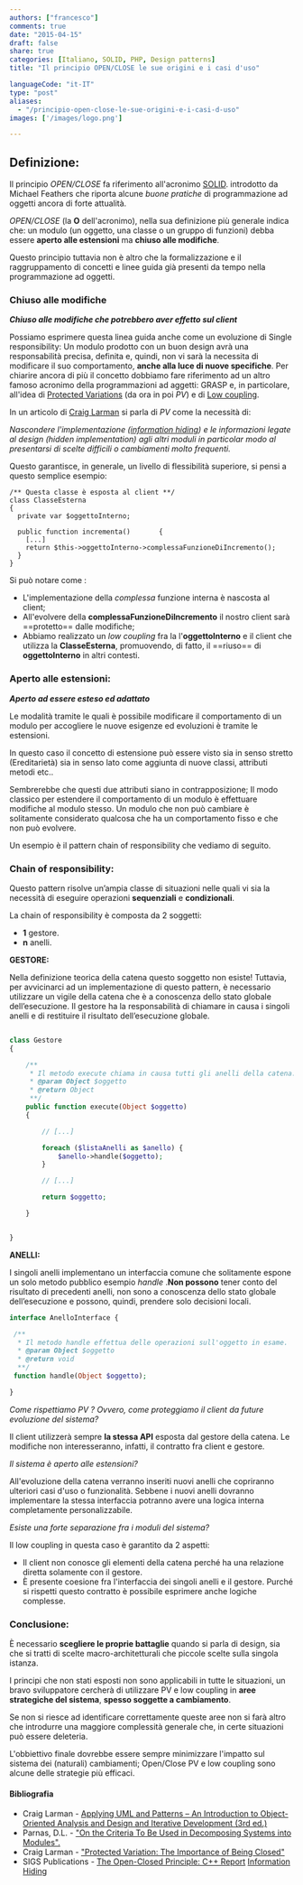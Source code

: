 ```yaml
---
authors: ["francesco"]
comments: true
date: "2015-04-15"
draft: false
share: true
categories: [Italiano, SOLID, PHP, Design patterns]
title: "Il principio OPEN/CLOSE le sue origini e i casi d'uso"

languageCode: "it-IT"
type: "post"
aliases:
  - "/principio-open-close-le-sue-origini-e-i-casi-d-uso"
images: ['/images/logo.png']

---
```

## Definizione:
Il principio *OPEN/CLOSE* fa riferimento all'acronimo [SOLID](http://en.wikipedia.org/wiki/SOLID_(object-oriented_design)).  introdotto da  Michael Feathers che riporta alcune *buone pratiche* di programmazione ad oggetti ancora di forte attualità.

*OPEN/CLOSE* (la **O** dell'acronimo), nella sua definizione più generale indica che:  un modulo (un oggetto, una classe o un gruppo di funzioni) debba essere **aperto alle estensioni** ma **chiuso alle modifiche**.

Questo principio tuttavia non è altro che la formalizzazione e il raggruppamento di concetti e linee guida già presenti da tempo nella programmazione ad oggetti.


### Chiuso alle modifiche
***Chiuso alle modifiche che potrebbero aver effetto sul client***

Possiamo esprimere questa linea guida anche come  un evoluzione di Single responsibility: Un modulo prodotto con un buon design avrà una responsabilità precisa, definita e, quindi, non vi sarà la necessita di modificare il suo comportamento, **anche alla luce di nuove specifiche**.
Per chiarire ancora di più il concetto dobbiamo fare riferimento ad un altro famoso acronimo della programmazioni ad aggetti: GRASP e, in particolare, all'idea di [Protected Variations](http://www.martinfowler.com/ieeeSoftware/protectedVariation.pdf) (da ora in poi *PV*) e di [Low coupling](http://en.wikipedia.org/wiki/Loose_coupling).

In un articolo di [Craig Larman](http://en.wikipedia.org/wiki/Craig_Larman) si parla di *PV* come la necessità di:

*Nascondere l'implementazione ([information hiding](http://en.wikipedia.org/wiki/Information_hiding)) e le informazioni legate al design (hidden implementation) agli altri moduli in particolar modo al presentarsi di scelte difficili o cambiamenti molto frequenti.*

Questo garantisce, in generale, un livello di flessibilità superiore, si pensi a questo semplice esempio:


	/** Questa classe è esposta al client **/
    class ClasseEsterna 
    {
      private var $oggettoInterno;

      public function incrementa()       {
  		[...]			
        return $this->oggettoInterno->complessaFunzioneDiIncremento();
      }     
    }

Si può notare come :

* L'implementazione della *complessa* funzione interna è nascosta al client;
* All'evolvere della **complessaFunzioneDiIncremento** il nostro client sarà ==protetto== dalle modifiche;
* Abbiamo realizzato un *low coupling* fra la l'**oggettoInterno** e il client che utilizza la **ClasseEsterna**, promuovendo, di fatto, il ==riuso== di **oggettoInterno** in altri contesti.


### Aperto alle estensioni:
***Aperto ad essere esteso ed adattato***

Le modalità tramite le quali è possibile modificare il comportamento di un modulo per accogliere le nuove esigenze ed evoluzioni è tramite le estensioni.

In questo caso il concetto di estensione può essere visto sia in senso stretto (Ereditarietà) sia in senso lato come aggiunta di nuove classi, attributi metodi etc..

Sembrerebbe che questi due attributi siano in contrapposizione; Il modo classico per estendere il comportamento di un modulo è effettuare modifiche al modulo stesso.
Un modulo che non può cambiare è solitamente considerato qualcosa che ha un comportamento fisso e che non può evolvere.

Un esempio è il pattern chain of responsibility che vediamo di seguito.


### Chain of responsibility:

Questo pattern risolve un’ampia classe di situazioni nelle quali vi sia la necessità di eseguire operazioni **sequenziali** e **condizionali**.

La chain of responsibility è composta da 2 soggetti:

* **1** gestore.
* **n** anelli.

**GESTORE:**

Nella definizione teorica della catena questo soggetto non esiste!
Tuttavia, per avvicinarci ad  un implementazione di questo pattern, è necessario utilizzare un vigile della catena che è a conoscenza dello stato globale dell’esecuzione.
Il gestore ha la responsabilità di chiamare in causa i singoli anelli e di restituire il risultato dell’esecuzione globale.

```PHP

class Gestore
{

    /**
     * Il metodo execute chiama in causa tutti gli anelli della catena.
     * @param Object $oggetto
     * @return Object
     **/
    public function execute(Object $oggetto)
    {

        // [...]

        foreach ($listaAnelli as $anello) {
            $anello->handle($oggetto);
        }

        // [...]

        return $oggetto;

    }


}

```
**ANELLI:**

I singoli anelli implementano un interfaccia comune che solitamente espone un solo metodo pubblico esempio *handle* .**Non possono** tener conto del risultato di precedenti anelli, non sono a conoscenza dello stato globale dell’esecuzione e possono, quindi, prendere solo decisioni locali. 

```PHP
interface AnelloInterface {

 /**
  * Il metodo handle effettua delle operazioni sull'oggetto in esame.
  * @param Object $oggetto
  * @return void
  **/
 function handle(Object $oggetto);

}
```
*Come rispettiamo PV ? Ovvero, come proteggiamo il client da future evoluzione del sistema?*

Il client utilizzerà sempre **la stessa API** esposta dal gestore della catena. Le modifiche non interesseranno, infatti, il contratto fra client e gestore.

*Il sistema è aperto alle estensioni?*

All'evoluzione della catena verranno inseriti nuovi anelli che copriranno ulteriori casi d'uso o funzionalità. Sebbene i nuovi anelli dovranno implementare la stessa interfaccia potranno avere una logica interna completamente personalizzabile.

*Esiste una forte separazione fra i moduli del sistema?*

Il low coupling in questa caso è garantito da 2 aspetti:

* Il client non conosce gli elementi della catena perché ha una relazione diretta solamente con il gestore.
* È presente coesione fra l'interfaccia dei singoli anelli e il gestore. Purché si rispetti questo contratto è possibile esprimere anche logiche complesse. 

### Conclusione:

È necessario **scegliere le proprie battaglie** quando si parla di design, sia che si tratti di scelte macro-architetturali che piccole scelte sulla singola istanza.

I principi che non stati esposti non sono applicabili in tutte le situazioni, un bravo sviluppatore cercherà di utilizzare PV e low coupling in **aree strategiche del sistema**, **spesso soggette a cambiamento**.

Se non si riesce ad identificare correttamente queste aree non si farà altro che introdurre una maggiore complessità generale che, in certe situazioni può essere deleteria.

L'obbiettivo finale dovrebbe essere sempre minimizzare l'impatto sul sistema dei (naturali) cambiamenti; Open/Close PV e low coupling sono alcune delle strategie più efficaci.


#### Bibliografia

* Craig Larman - [Applying UML and Patterns – An Introduction to Object-Oriented Analysis and Design and Iterative Development (3rd ed.)](http://www.utdallas.edu/~chung/SP/applying-uml-and-patterns.pdf)
* Parnas, D.L. - ["On the Criteria To Be Used in Decomposing Systems into Modules".](https://www.cs.umd.edu/class/spring2003/cmsc838p/Design/criteria.pdf)
* Craig Larman - ["Protected Variation: The Importance of Being Closed"](http://www.martinfowler.com/ieeeSoftware/protectedVariation.pdf)
* SIGS Publications - [The Open-Closed Principle: C++ Report](http://www.objectmentor.com/resources/articles/ocp.pdf)
[Information Hiding](http://en.wikipedia.org/wiki/Information_hiding)
